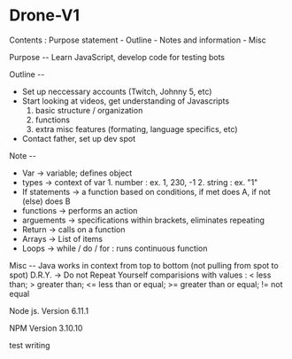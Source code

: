 # Drone-V1

Contents : Purpose statement - Outline - Notes and information - Misc


Purpose -- Learn JavaScript, develop code for testing bots

Outline --
* Set up neccessary accounts (Twitch, Johnny 5, etc)
* Start looking at videos, get understanding of Javascripts
  1. basic structure / organization
  2. functions
  3. extra misc features (formating, language specifics, etc)
* Contact father, set up dev spot

Note --
* Var -> variable; defines object
* types -> context of var
          1. number : ex. 1, 230, -1
          2. string : ex. "1"
* If statements -> a function based on conditions, if met does A, if not (else) does B
* functions -> performs an action
* arguements -> specifications within brackets, eliminates repeating
* Return -> calls on a function
* Arrays -> List of items
* Loops -> while / do / for : runs continuous function

Misc --
Java works in context from top to bottom (not pulling from spot to spot)
D.R.Y. -> Do not Repeat Yourself
comparisions with values : < less than; > greater than; <= less than or equal; >= greater than or equal; != not equal

Node js. Version 6.11.1

NPM Version 3.10.10

test writing
